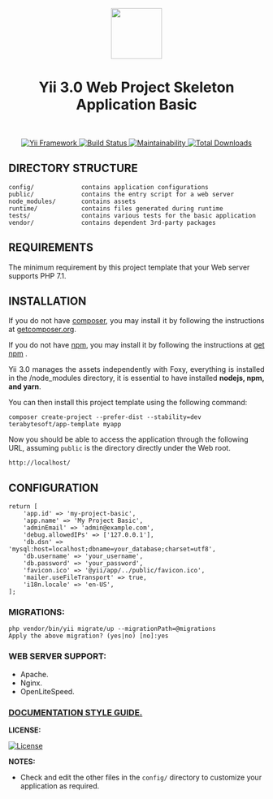 <p align="center">
    <a href="https://github.com/terabytesoft/app-template-basic" target="_blank">
        <img src="https://farm1.staticflickr.com/887/27875183957_69a3645a56_q.jpg" height="100px;">
    </a>
    <h1 align="center">Yii 3.0 Web Project Skeleton Application Basic</h1>
</p>

</br>

<p align="center">
    <a href="https://www.yiiframework.com/" target="_blank">
        <img src="https://img.shields.io/badge/Powered_by-Yii_Framework-green.svg?style=flat)" alt="Yii Framework">
    </a>
    <a href="https://scrutinizer-ci.com/g/terabytesoft/app-template-basic/build-status/master" target="_blank">
        <img src="https://scrutinizer-ci.com/g/terabytesoft/app-template-basic/badges/build.png?b=master" alt="Build Status">
    </a>
    <a href="https://codeclimate.com/github/terabytesoft/app-template-basic/maintainability" target="_blank">
        <img src="https://api.codeclimate.com/v1/badges/fe720f0219c23dc3e237/maintainability" alt="Maintainability">
    </a>
    <a href="https://packagist.org/packages/cjtterabytesoft/app-template-basic" target="_blank">
        <img src="https://poser.pugx.org/terabytesoft/app-template-basic/downloads" alt="Total Downloads">
    </a>
</p>


DIRECTORY STRUCTURE
-------------------

```
config/             contains application configurations
public/             contains the entry script for a web server
node_modules/       contains assets
runtime/            contains files generated during runtime
tests/              contains various tests for the basic application
vendor/             contains dependent 3rd-party packages
```

REQUIREMENTS
------------
 
The minimum requirement by this project template that your Web server supports PHP 7.1.

INSTALLATION
------------

<p align="justify">
If you do not have <a href="http://getcomposer.org/" title="Composer" target="_blank">composer</a>, you may install it by following the instructions at <a href="http://getcomposer.org/doc/00-intro.md#installation-nix" title="getcomposer.org" target="_blank">getcomposer.org</a>.
</p>

<p align="justify">
If you do not have <a href="https://www.npmjs.com/" title="npm" target="_blank">npm</a>, you may install it by following the instructions
at <a href="https://www.npmjs.com/get-npm" title="get npm" target="_blank">get npm</a> .
</p>

<p align="justify">
Yii 3.0 manages the assets independently with Foxy, everything is installed in the /node_modules directory, it is essential to have installed <strong>nodejs, npm, and yarn</strong>.
</p>

You can then install this project template using the following command:

~~~
composer create-project --prefer-dist --stability=dev terabytesoft/app-template myapp
~~~

Now you should be able to access the application through the following URL, assuming `public` is the directory
directly under the Web root.

~~~
http://localhost/
~~~

CONFIGURATION
-------------

```
return [
    'app.id' => 'my-project-basic',
    'app.name' => 'My Project Basic',
    'adminEmail' => 'admin@example.com',
    'debug.allowedIPs' => ['127.0.0.1'],
    'db.dsn' => 'mysql:host=localhost;dbname=your_database;charset=utf8',
    'db.username' => 'your_username',
    'db.password' => 'your_password',
    'favicon.ico' => '@yii/app/../public/favicon.ico',
	'mailer.useFileTransport' => true,
    'i18n.locale' => 'en-US',
];
```

### MIGRATIONS:

```
php vendor/bin/yii migrate/up --migrationPath=@migrations
Apply the above migration? (yes|no) [no]:yes
```

### WEB SERVER SUPPORT:

- Apache.
- Nginx.
- OpenLiteSpeed.

### [DOCUMENTATION STYLE GUIDE.](docs/documentation.md)

**LICENSE:**

[![License](https://poser.pugx.org/terabytesoft/app-template-basic/license)](https://packagist.org/packages/terabytesoft/app-template-basic)

**NOTES:**

- Check and edit the other files in the `config/` directory to customize your application as required.
